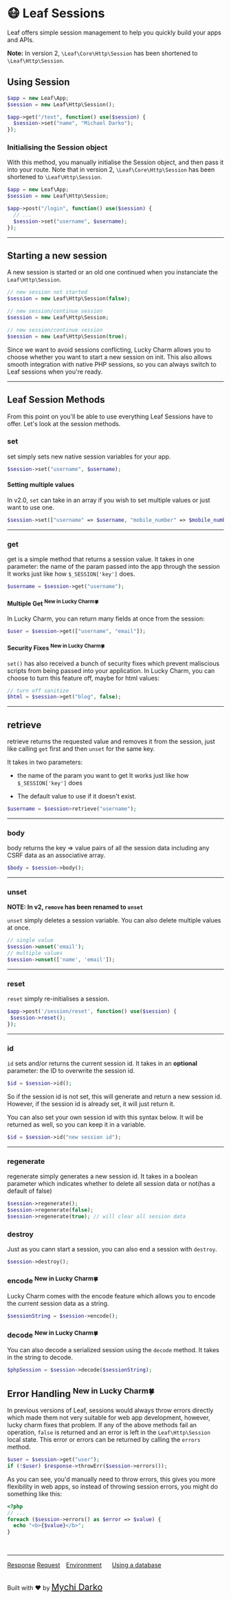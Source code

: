 <!-- markdownlint-disable no-inline-html -->
# 😷 Leaf Sessions

Leaf offers simple session management to help you quickly build your apps and APIs.

**Note:** In version 2, `\Leaf\Core\Http\Session` has been shortened to `\Leaf\Http\Session`.

## Using Session

```php
$app = new Leaf\App;
$session = new Leaf\Http\Session();

$app->get("/text", function() use($session) {
  $session->set("name", "Michael Darko");
});
```

### Initialising the Session object

With this method, you manually initialise the Session object, and then pass it into your route. Note that in version 2, `\Leaf\Core\Http\Session` has been shortened to `\Leaf\Http\Session`.

```php
$app = new Leaf\App;
$session = new Leaf\Http\Session;

$app->post("/login", function() use($session) {
  // ...
  $session->set("username", $username);
});
```

<hr>

## Starting a new session

A new session is started or an old one continued when you instanciate the `Leaf\Http\Session`.

```php
// new session not started
$session = new Leaf\Http\Session(false);

// new session/continue session
$session = new Leaf\Http\Session;

// new session/continue session
$session = new Leaf\Http\Session(true);
```

Since we want to avoid sessions conflicting, Lucky Charm allows you to choose whether you want to start a new session on init. This also allows smooth integration with native PHP sessions, so you can always switch to Leaf sessions when you're ready.

<hr>

## Leaf Session Methods

From this point on you'll be able to use everything Leaf Sessions have to offer. Let's look at the session methods.

### set

set simply sets new native session variables for your app.

```php
$session->set("username", $username);
```

#### Setting multiple values

In v2.0, `set` can take in an array if you wish to set multiple values or just want to use one.

```php
$session->set(["username" => $username, "mobile_number" => $mobile_number]);
```

<hr>

### get

get is a simple method that returns a session value. It takes in one parameter: the name of the param passed into the app through the session It works just like how `$_SESSION['key']` does.

```php
$username = $session->get("username");
```

#### Multiple Get <sup class="new-tag-1">New in Lucky Charm🍀</sup>

In Lucky Charm, you can return many fields at once from the session:

```php
$user = $session->get(["username", "email"]);
```

#### Security Fixes <sup class="new-tag-1">New in Lucky Charm🍀</sup>

`set()` has also received a bunch of security fixes which prevent maliscious scripts from being passed into your application. In Lucky Charm, you can choose to turn this feature off, maybe for html values:

```php
// turn off sanitize
$html = $session->get("blog", false);
```

<hr>

## retrieve

retrieve returns the requested value and removes it from the session, just like calling `get` first and then `unset` for the same key.

It takes in two parameters:

- the name of the param you want to get It works just like how `$_SESSION['key']` does

- The default value to use if it doesn't exist.

```php
$username = $session>retrieve("username");
```

<hr>

### body

body returns the key => value pairs of all the session data including any CSRF data as an associative array.

```php
$body = $session->body();
```

<hr>

### unset

**NOTE: In v2, `remove` has been renamed to `unset`**

`unset` simply deletes a session variable. You can also delete multiple values at once.

```php
// single value
$session->unset('email');
// multiple values
$session->unset(['name', 'email']);
```

<hr>

### reset

`reset` simply re-initialises a session.

```php
$app->post('/session/reset', function() use($session) {
 $session->reset();
});
```

<hr>

### id

`id` sets and/or returns the current session id. It takes in an **optional** parameter: the ID to overwrite the session id.

```php
$id = $session->id();
```

So if the session id is not set, this will generate and return a new session id. However, if the session id is already set, it will just return it.

You can also set your own session id with this syntax below. It will be returned as well, so you can keep it in a variable.

```php
$id = $session->id("new session id");
```

<hr>

### regenerate

regenerate simply generates a new session id. It takes in a boolean parameter which indicates whether to delete all session data or not(has a default of false)

```php
$session->regenerate();
$session->regenerate(false);
$session->regenerate(true); // will clear all session data
```

### destroy

Just as you cann start a session, you can also end a session with `destroy`.

```php
$session->destroy();
```

### encode <sup class="new-tag-1">New in Lucky Charm🍀</sup>

Lucky Charm comes with the encode feature which allows you to encode the current session data as a string.

```php
$sessionString = $session->encode();
```

### decode <sup class="new-tag-1">New in Lucky Charm🍀</sup>

You can also decode a serialized session using the `decode` method. It takes in the string to decode.

```php
$phpSession = $session->decode($sessionString);
```

## Error Handling <sup class="new-tag-1">New in Lucky Charm🍀</sup>

In previous versions of Leaf, sessions would always throw errors directly which made them not very suitable for web app development, however, lucky charm fixes that problem. If any of the above methods fail an operation, `false` is returned and an error is left in the `Leaf\Http\Session` local state. This error or errors can be returned by calling the `errors` method.

```php
$user = $session->get("user");
if (!$user) $response->throwErr($session->errors());
```

As you can see, you'd manually need to throw errors, this gives you more flexibility in web apps, so instead of throwing session errors, you might do something like this:

```php
<?php
// ...
foreach ($session->errors() as $error => $value) {
  echo "<b>{$value}</b>";
}
```

<br>
<hr>

<a href="#/leaf/v/lucky-charm/http/response" style="margin: 0px">Response</a>
<a href="#/leaf/v/lucky-charm/http/request" style="margin: 0px; 10px;">Request</a>
<a href="#/leaf/v/lucky-charm/environment" style="margin: 0px 10px;">Environment</a>
<a href="#/leaf/v/lucky-charm/database" style="margin: 0px 10px;">Using a database</a>

<br>
Built with ❤ by <a href="https://mychi.netlify.com" style="font-size: 20px; color: #111;" target="_blank">Mychi Darko</a>
